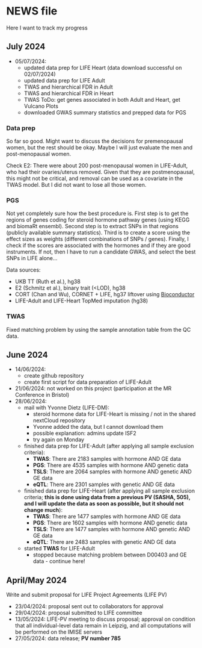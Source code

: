 # NEWS file

Here I want to track my progress

## July 2024

- 05/07/2024: 
    - updated data prep for LIFE Heart (data download successful on 02/07/2024)
    - updated data prep for LIFE Adult
    - TWAS and hierarchical FDR in Adult 
    - TWAS and hierarchical FDR in Heart 
    - TWAS ToDo: get genes associated in both Adult and Heart, get Vulcano Plots
    - downloaded GWAS summary statistics and prepped data for PGS

### Data prep

So far so good. Might want to discuss the decisions for premenopausal women, but the rest should be okay. Maybe I will just evaluate the men and post-menopausal women. 

Check E2: There were about 200 post-menopausal women in LIFE-Adult, who had their ovaries/uterus removed. Given that they are postmenopausal, this might not be critical, and removal can be used as a covariate in the TWAS model. But I did not want to lose all those women. 

### PGS 

Not yet completely sure how the best procedure is. First step is to get the regions of genes coding for steroid hormone pathway genes (using KEGG and biomaRt ensembl). Second step is to extract SNPs in that regions (publicly available summary statistics). Third is to create a score using the effect sizes as weights (different combinations of SNPs / genes). Finally, I check if the scores are associated with the hormones and if they are good instruments. If not, then I have to run a candidate GWAS, and select the best SNPs in LIFE alone... 

Data sources: 

- UKB TT (Ruth et al.), hg38 
- E2 (Schmitz et al.), binary trait (<LOD), hg38 
- CORT (Chan and Wu), CORNET + LIFE, hg37 liftover using [Bioconductor](https://bioconductor.org/packages/release/data/annotation/html/SNPlocs.Hsapiens.dbSNP150.GRCh38.html)
- LIFE-Adult and LIFE-Heart TopMed imputation (hg38)

### TWAS

Fixed matching problem by using the sample annotation table from the QC data.

## June 2024

- 14/06/2024: 
    - create github repository
    - create first script for data preparation of LIFE-Adult
- 21/06/2024: not worked on this project (participation at the MR Conference in Bristol)
- 28/06/2024:
    - mail with Yvonne Dietz (LIFE-DM): 
        - steroid hormone data for LIFE-Heart is missing / not in the shared nextCloud repository
        - Yvonne added the data, but I cannot download them
        - possible explanation: admins update ISF2 
        - try again on Monday
    - finished data prep for LIFE-Adult (after applying all sample exclusion criteria): 
        - **TWAS**: There are 2183 samples with hormone AND GE data
        - **PGS**:  There are 4535 samples with hormone AND genetic data 
        - **TSLS**: There are 2064 samples with hormone AND genetic AND GE data
        - **eQTL**: There are 2301 samples with genetic AND GE data 
    - finished data prep for LIFE-Heart (after applying all sample exclusion criteria; **this is done using data from a previous PV (SASHA, 505), and I will update the data as soon as possible, but it should not change much**):
        - **TWAS**: There are 1477 samples with hormone AND GE data
        - **PGS**:  There are 1602 samples with hormone AND genetic data 
        - **TSLS**: There are 1477 samples with hormone AND genetic AND GE data
        - **eQTL**: There are 2483 samples with genetic AND GE data 
    - started **TWAS** for LIFE-Adult
        - stopped because matching problem between D00403 and GE data - continue here!
  
## April/May 2024

Write and submit proposal for LIFE Project Agreements (LIFE PV)

- 23/04/2024: proposal sent out to collaborators for approval
- 29/04/2024: proposal submitted to LIFE committee
- 13/05/2024: LIFE-PV meeting to discuss proposal; approval on condition that all individual-level data remain in Leipzig, and all computations will be performed on the IMISE servers
- 27/05/2024: data release; **PV number 785**